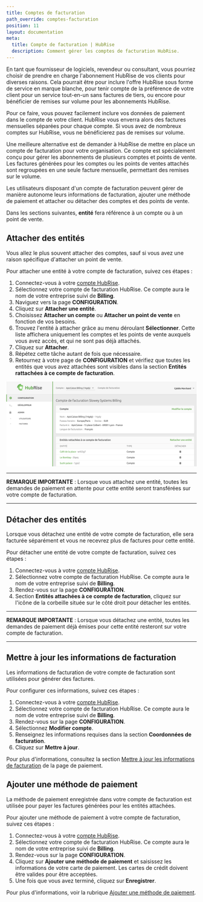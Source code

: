 ```yaml
---
title: Comptes de facturation
path_override: comptes-facturation
position: 11
layout: documentation
meta:
  title: Compte de facturation | HubRise
  description: Comment gérer les comptes de facturation HubRise.
---
```


En tant que fournisseur de logiciels, revendeur ou consultant, vous pourriez choisir de prendre en charge l'abonnement HubRise de vos clients pour diverses raisons. Cela pourrait être pour inclure l'offre HubRise sous forme de service en marque blanche, pour tenir compte de la préférence de votre client pour un service tout-en-un sans factures de tiers, ou encore pour bénéficier de remises sur volume pour les abonnements HubRise.

Pour ce faire, vous pouvez facilement inclure vos données de paiement dans le compte de votre client. HubRise vous enverra alors des factures mensuelles séparées pour chaque compte. Si vous avez de nombreux comptes sur HubRise, vous ne bénéficierez pas de remises sur volume.

Une meilleure alternative est de demander à HubRise de mettre en place un compte de facturation pour votre organisation. Ce compte est spécialement conçu pour gérer les abonnements de plusieurs comptes et points de vente. Les factures générées pour les comptes ou les points de ventes attachés sont regroupées en une seule facture mensuelle, permettant des remises sur le volume.

Les utilisateurs disposant d'un compte de facturation peuvent gérer de manière autonome leurs informations de facturation, ajouter une méthode de paiement et attacher ou détacher des comptes et des points de vente.

Dans les sections suivantes, **entité** fera référence à un compte ou à un point de vente.

## Attacher des entités

Vous allez le plus souvent attacher des comptes, sauf si vous avez une raison spécifique d'attacher un point de vente.

Pour attacher une entité à votre compte de facturation, suivez ces étapes :

1. Connectez-vous à votre [compte HubRise](https://manager.hubrise.com).
2. Sélectionnez votre compte de facturation HubRise. Ce compte aura le nom de votre entreprise suivi de **Billing**.
3. Naviguez vers la page **CONFIGURATION**.
4. Cliquez sur **Attacher une entité**.
5. Choisissez **Attacher un compte** ou **Attacher un point de vente** en fonction de vos besoins.
6. Trouvez l'entité à attacher grâce au menu déroulant **Sélectionner**. Cette liste affichera uniquement les comptes et les points de vente auxquels vous avez accès, et qui ne sont pas déjà attachés.
7. Cliquez sur **Attacher**.
8. Répétez cette tâche autant de fois que nécessaire.
9. Retournez à votre page de **CONFIGURATION** et vérifiez que toutes les entités que vous avez attachées sont visibles dans la section **Entités rattachées à ce compte de facturation**.

![Exemple de compte de facturation](./images/081-2x-billing-account.png)

***

**REMARQUE IMPORTANTE** : Lorsque vous attachez une entité, toutes les demandes de paiement en attente pour cette entité seront transférées sur votre compte de facturation.

***

## Détacher des entités

Lorsque vous détachez une entité de votre compte de facturation, elle sera facturée séparément et vous ne recevrez plus de factures pour cette entité.

Pour détacher une entité de votre compte de facturation, suivez ces étapes :

1. Connectez-vous à votre [compte HubRise](https://manager.hubrise.com).
2. Sélectionnez votre compte de facturation HubRise. Ce compte aura le nom de votre entreprise suivi de **Billing**.
3. Rendez-vous sur la page **CONFIGURATION**.
4. Section **Entités attachées à ce compte de facturation**, cliquez sur l'icône de la corbeille située sur le côté droit pour détacher les entités.

***

**REMARQUE IMPORTANTE** : Lorsque vous détachez une entité, toutes les demandes de paiement déjà émises pour cette entité resteront sur votre compte de facturation.

***

## Mettre à jour les informations de facturation

Les informations de facturation de votre compte de facturation sont utilisées pour générer des factures.

Pour configurer ces informations, suivez ces étapes :

1. Connectez-vous à votre [compte HubRise](https://manager.hubrise.com).
2. Sélectionnez votre compte de facturation HubRise. Ce compte aura le nom de votre entreprise suivi de **Billing**.
3. Rendez-vous sur la page **CONFIGURATION**.
4. Sélectionnez **Modifier compte**.
5. Renseignez les informations requises dans la section **Coordonnées de facturation**.
6. Cliquez sur **Mettre à jour**.

Pour plus d'informations, consultez la section [Mettre à jour les informations de facturation](/docs/payment#update-billing-information) de la page de paiement.

## Ajouter une méthode de paiement

La méthode de paiement enregistrée dans votre compte de facturation est utilisée pour payer les factures générées pour les entités attachées.

Pour ajouter une méthode de paiement à votre compte de facturation, suivez ces étapes :

1. Connectez-vous à votre [compte HubRise](https://manager.hubrise.com).
2. Sélectionnez votre compte de facturation HubRise. Ce compte aura le nom de votre entreprise suivi de **Billing**.
3. Rendez-vous sur la page **CONFIGURATION**.
4. Cliquez sur **Ajouter une méthode de paiement** et saisissez les informations de votre carte de paiement. Les cartes de crédit doivent être valides pour être acceptées.
5. Une fois que vous avez terminé, cliquez sur **Enregistrer**.

Pour plus d'informations, voir la rubrique [Ajouter une méthode de paiement](/docs/payment#add-payment-method).
